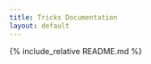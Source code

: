 ```yaml
---
title: Tricks Documentation
layout: default
---
```


<head>
	<title>{{ page.title }}</title>
	<link rel="stylesheet" href="/adorn/adorn.css" />
	<script src="/adorn/adorn.js" async></script>
</head>

{% include_relative README.md %}
